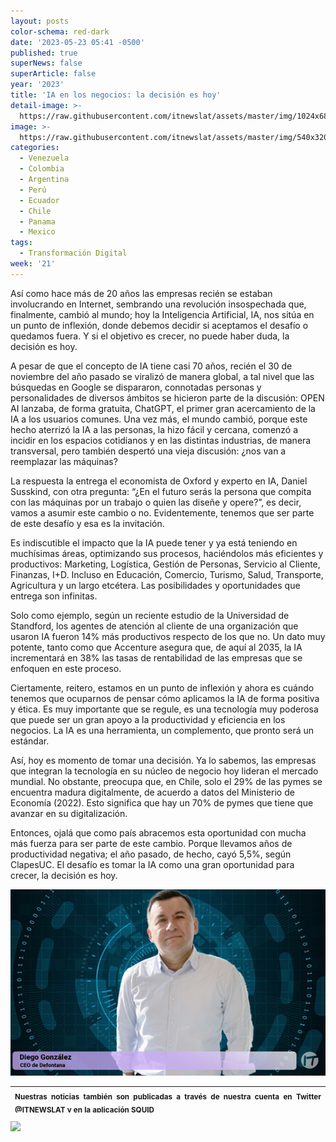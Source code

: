 ```yaml
---
layout: posts
color-schema: red-dark
date: '2023-05-23 05:41 -0500'
published: true
superNews: false
superArticle: false
year: '2023'
title: 'IA en los negocios: la decisión es hoy'
detail-image: >-
  https://raw.githubusercontent.com/itnewslat/assets/master/img/1024x680/Diego-Gonzalez-g.jpg
image: >-
  https://raw.githubusercontent.com/itnewslat/assets/master/img/540x320/Diego-Gonzalez-p.jpg
categories:
  - Venezuela
  - Colombia
  - Argentina
  - Perú
  - Ecuador
  - Chile
  - Panama
  - Mexico
tags:
  - Transformación Digital
week: '21'
---
```

Así como hace más de 20 años las empresas recién se estaban involucrando en Internet, sembrando una revolución insospechada que, finalmente, cambió al mundo; hoy la Inteligencia Artificial, IA, nos sitúa en un punto de inflexión, donde debemos decidir si aceptamos el desafío o quedamos fuera. Y si el objetivo es crecer, no puede haber duda, la decisión es hoy.

A pesar de que el concepto de IA tiene casi 70 años, recién el 30 de noviembre del año pasado se viralizó de manera global, a tal nivel que las búsquedas en Google se dispararon, connotadas personas y personalidades de diversos ámbitos se hicieron parte de la discusión: OPEN AI lanzaba, de forma gratuita, ChatGPT, el primer gran acercamiento de la IA a los usuarios comunes. Una vez más, el mundo cambió, porque este hecho aterrizó la IA a las personas, la hizo fácil y cercana, comenzó a incidir en los espacios cotidianos y en las distintas industrias, de manera transversal, pero también despertó una vieja discusión: ¿nos van a reemplazar las máquinas?

La respuesta la entrega el economista de Oxford y experto en IA, Daniel Susskind, con otra pregunta: “¿En el futuro serás la persona que compita con las máquinas por un trabajo o quien las diseñe y opere?”, es decir, vamos a asumir este cambio o no.  Evidentemente, tenemos que ser parte de este desafío y esa es la invitación.

Es indiscutible el impacto que la IA puede tener y ya está teniendo en muchísimas áreas, optimizando sus procesos, haciéndolos más eficientes y productivos: Marketing, Logística, Gestión de Personas, Servicio al Cliente, Finanzas, I+D. Incluso en Educación, Comercio, Turismo, Salud, Transporte, Agricultura y un largo etcétera. Las posibilidades y oportunidades que entrega son infinitas.

Solo como ejemplo, según un reciente estudio de la Universidad de Standford, los agentes de atención al cliente de una organización que usaron IA fueron 14% más productivos respecto de los que no.  Un dato muy potente, tanto como que Accenture asegura que, de aquí al 2035, la IA incrementará en 38% las tasas de rentabilidad de las empresas que se enfoquen en este proceso.

Ciertamente, reitero, estamos en un punto de inflexión y ahora es cuándo tenemos que ocuparnos de pensar cómo aplicamos la IA de forma positiva y ética. Es muy importante que se regule, es una tecnología muy poderosa que puede ser un gran apoyo a la productividad y eficiencia en los negocios. La IA es una herramienta, un complemento, que pronto será un estándar.

Así, hoy es momento de tomar una decisión. Ya lo sabemos, las empresas que integran la tecnología en su núcleo de negocio hoy lideran el mercado mundial. No obstante, preocupa que, en Chile, solo el 29% de las pymes se encuentra madura digitalmente, de acuerdo a datos del Ministerio de Economía (2022). Esto significa que hay un 70% de pymes que tiene que avanzar en su digitalización. 

Entonces, ojalá que como país abracemos esta oportunidad con mucha más fuerza para ser parte de este cambio. Porque llevamos años de productividad negativa; el año pasado, de hecho, cayó 5,5%, según ClapesUC. El desafío es tomar la IA como una gran oportunidad para crecer, la decisión es hoy.

![](https://raw.githubusercontent.com/itnewslat/assets/master/img/540x320/Diego-Gonzalez-p.jpg)

<table style="height: 42px;" width="569">
<tbody>
<tr>
<td style="text-align: justify;"><sub><strong>Nuestras noticias también son publicadas a través de nuestra cuenta en Twitter <a href="https://twitter.com/itnewslat?lang=es">@ITNEWSLAT</a> y en la aplicación <a href="https://squidapp.co/en/">SQUID</a></strong></sub></td>
</tr>
</tbody>
</table>
<img src="https://tracker.metricool.com/c3po.jpg?hash=56f88a41e39ab42c063cc51676587a04"/>